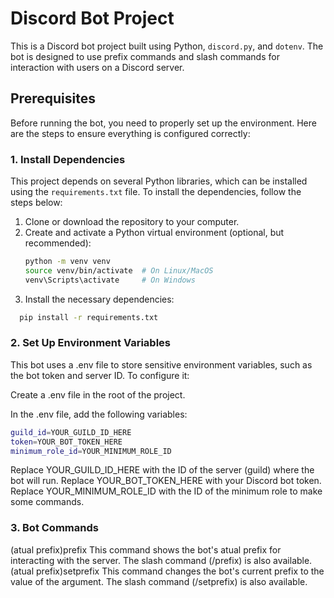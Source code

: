 # Discord Bot Project

This is a Discord bot project built using Python, `discord.py`, and `dotenv`. The bot is designed to use prefix commands and slash commands for interaction with users on a Discord server.

## Prerequisites

Before running the bot, you need to properly set up the environment. Here are the steps to ensure everything is configured correctly:

### 1. Install Dependencies

This project depends on several Python libraries, which can be installed using the `requirements.txt` file. To install the dependencies, follow the steps below:

1. Clone or download the repository to your computer.
2. Create and activate a Python virtual environment (optional, but recommended):
   ```bash
   python -m venv venv
   source venv/bin/activate  # On Linux/MacOS
   venv\Scripts\activate     # On Windows
   ```
3. Install the necessary dependencies:
```bash
  pip install -r requirements.txt
```
### 2. Set Up Environment Variables
This bot uses a .env file to store sensitive environment variables, such as the bot token and server ID. To configure it:

Create a .env file in the root of the project.

In the .env file, add the following variables:
```bash
guild_id=YOUR_GUILD_ID_HERE
token=YOUR_BOT_TOKEN_HERE
minimum_role_id=YOUR_MINIMUM_ROLE_ID
```
Replace YOUR_GUILD_ID_HERE with the ID of the server (guild) where the bot will run.
Replace YOUR_BOT_TOKEN_HERE with your Discord bot token.
Replace YOUR_MINIMUM_ROLE_ID with the ID of the minimum role to make some commands.

### 3. Bot Commands
(atual prefix)prefix
This command shows the bot's atual prefix for interacting with the server. The slash command (/prefix) is also available.
(atual prefix)setprefix
This command changes the bot's current prefix to the value of the argument. The slash command (/setprefix) is also available.